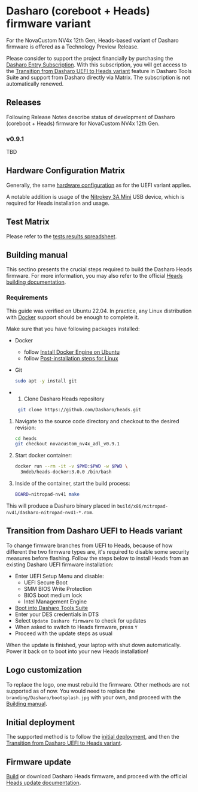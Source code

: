 # Dasharo (coreboot + Heads) firmware variant

For the NovaCustom NV4x 12th Gen, Heads-based variant of Dasharo firmware is
offered as a Technology Preview Release.

Please consider to support the project financially by purchasing the
[Dasharo Entry Subscription](https://novacustom.com/product/dasharo-entry-subscription/).
With this subscription, you will get access to the
[Transition from Dasharo UEFI to Heads variant](#transition-from-dasharo-uefi-to-heads-variant)
feature in Dasharo Tools Suite and support from Dasharo directly via Matrix.
The subscription is not automatically renewed.

## Releases

Following Release Notes describe status of development of Dasharo (coreboot +
Heads) firmware for NovaCustom NV4x 12th Gen.

### v0.9.1

TBD

## Hardware Configuration Matrix

Generally, the same [hardware configuration](hardware-matrix.md) as for the
UEFI variant applies.

A notable addition is usage of the
[Nitrokey 3A Mini](https://novacustom.com/product/nitrokey-3a-mini/)
USB device, which is required for Heads installation and usage.

## Test Matrix

Please refer to the [tests results spreadsheet](TBD).

## Building manual

This sectino presents the crucial steps required to build the Dasharo Heads
firmware. For more information, you may also refer to the official
[Heads building documentation](https://osresearch.net/general-building/).

### Requirements

This guide was verified on Ubuntu 22.04. In practice, any Linux distribution
with [Docker](https://www.docker.com/) support should be enough to complete it.

Make sure that you have following packages installed:

* Docker
    - follow [Install Docker Engine on Ubuntu](https://docs.docker.com/engine/install/ubuntu/)
    - follow [Post-installation steps for Linux](https://docs.docker.com/engine/install/linux-postinstall/)
* Git

    ```bash
    sudo apt -y install git
    ```

* 1. Clone Dasharo Heads repository

   ```bash
    git clone https://github.com/Dasharo/heads.git
   ```

1. Navigate to the source code directory and checkout to the desired revision:

    ```bash
    cd heads
    git checkout novacustom_nv4x_adl_v0.9.1
    ```

1. Start docker container:

    ```bash
    docker run --rm -it -v $PWD:$PWD -w $PWD \
      3mdeb/heads-docker:3.0.0 /bin/bash
    ```

1. Inside of the container, start the build process:

    ```bash
    BOARD=nitropad-nv41 make
    ```

This will produce a Dasharo binary placed in
`build/x86/nitropad-nv41/dasharo-nitropad-nv41-*.rom`.

## Transition from Dasharo UEFI to Heads variant

To change firmware branches from UEFI to Heads, because of how different the two
firmware types are, it's required to disable some security measures before
flashing. Follow the steps below to install Heads from an existing Dasharo UEFI
firmware installation:

* Enter UEFI Setup Menu and disable:
    - UEFI Secure Boot
    - SMM BIOS Write Protection
    - BIOS boot medium lock
    - Intel Management Engine
* [Boot into Dasharo Tools Suite](https://docs.dasharo.com/dasharo-tools-suite/documentation/#running)
* Enter your DES credentials in DTS
* Select `Update Dasharo firmware` to check for updates
* When asked to switch to Heads firmware, press `Y`
* Proceed with the update steps as usual

When the update is finished, your laptop with shut down automatically. Power it
back on to boot into your new Heads installation!

## Logo customization

To replace the logo, one must rebuild the firmware. Other methods are not
supported as of now. You would need to replace the
`branding/Dasharo/bootsplash.jpg` with your own, and proceed with the
[Building manual](#building-manual).

## Initial deployment

The supported method is to follow the
[initial deployment](/unified/novacustom/initial-deployment.md), and then the
[Transition from Dasharo UEFI to Heads variant](#transition-from-dasharo-uefi-to-heads-variant).

## Firmware update

[Build](#building-manual) or download Dasharo Heads firmware, and proceed with
the official [Heads update documentation](https://osresearch.net/Updating).
